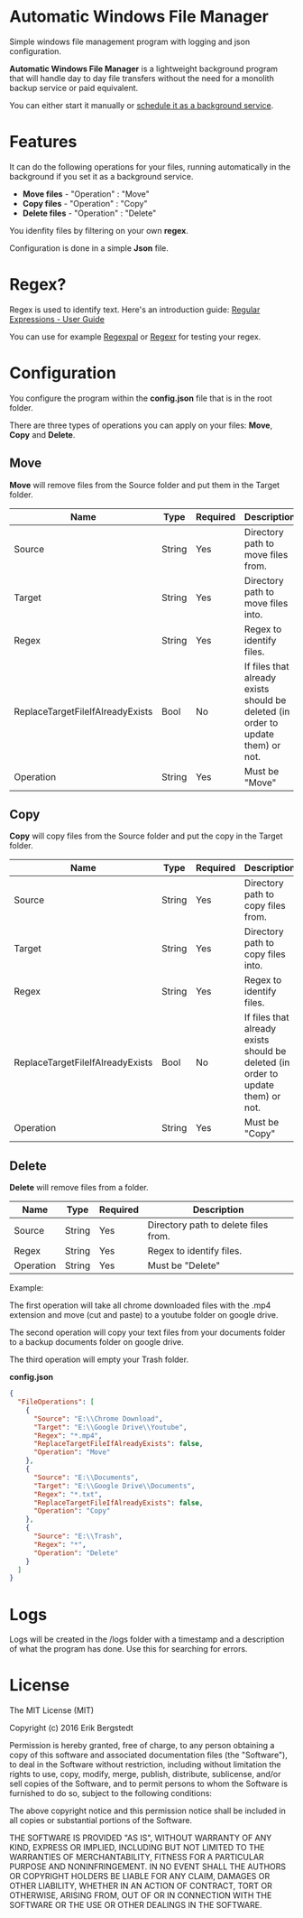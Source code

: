 # Automatic Windows File Manager
Simple windows file management program with logging and json configuration. 

**Automatic Windows File Manager** is a lightweight background program that will handle day to day file transfers without the need for a monolith backup service or paid equivalent.

You can either start it manually or [schedule it as a background service](http://windows.microsoft.com/en-au/windows/schedule-task#1TC=windows-7).

# Features

It can do the following operations for your files, running automatically in the background if you set it as a background service.

* **Move files** - "Operation" : "Move" 
* **Copy files** - "Operation" : "Copy"
* **Delete files** - "Operation" : "Delete"

You idenfity files by filtering on your own **regex**.

Configuration is done in a simple **Json** file.

# Regex?

Regex is used to identify text. Here's an introduction guide: [Regular Expressions - User Guide](http://www.zytrax.com/tech/web/regex.htm)

You can use for example [Regexpal](http://www.regexpal.com/) or [Regexr](http://www.regexr.com/) for testing your regex.

# Configuration

You configure the program within the **config.json** file that is in the root folder.

There are three types of operations you can apply on your files:  **Move**, **Copy** and **Delete**.

## Move

**Move** will remove files from the Source folder and put them in the Target folder.

| Name                             | Type   | Required | Description                                                                      |
|----------------------------------|--------|----------|----------------------------------------------------------------------------------|
| Source                           | String | Yes      | Directory path to move files from.                                               |
| Target                           | String | Yes      | Directory path to move files into.                                               |
| Regex                            | String | Yes      | Regex to identify files.                                                         |
| ReplaceTargetFileIfAlreadyExists | Bool   | No       | If files that already exists should be deleted (in order to update them) or not. |
| Operation                        | String | Yes      | Must be "Move"                                                                           |

## Copy

**Copy** will copy files from the Source folder and put the copy in the Target folder.

| Name                             | Type   | Required | Description                                                                      |
|----------------------------------|--------|----------|----------------------------------------------------------------------------------|
| Source                           | String | Yes      | Directory path to copy files from.                                               |
| Target                           | String | Yes      | Directory path to copy files into.                                               |
| Regex                            | String | Yes      | Regex to identify files.                                                         |
| ReplaceTargetFileIfAlreadyExists | Bool   | No       | If files that already exists should be deleted (in order to update them) or not. |
| Operation                        | String | Yes      | Must be "Copy"                                                                           |

## Delete

**Delete** will remove files from a folder.

| Name      | Type   | Required | Description                        |
|-----------|--------|----------|------------------------------------|
| Source    | String | Yes      | Directory path to delete files from. |
| Regex     | String | Yes      | Regex to identify files.           |
| Operation | String | Yes      | Must be "Delete"                             |

Example: 

The first operation will take all chrome downloaded files with the .mp4 extension and move (cut and paste) to a youtube folder on google drive.

The second operation will copy your text files from your documents folder to a backup documents folder on google drive.

The third operation will empty your Trash folder.

**config.json**
```json
{
  "FileOperations": [
    {
      "Source": "E:\\Chrome Download",
      "Target": "E:\\Google Drive\\Youtube",
      "Regex": "*.mp4",
      "ReplaceTargetFileIfAlreadyExists": false,
      "Operation": "Move"
    },
    {
      "Source": "E:\\Documents",
      "Target": "E:\\Google Drive\\Documents",
      "Regex": "*.txt",
      "ReplaceTargetFileIfAlreadyExists": false,
      "Operation": "Copy"
    },
    {
      "Source": "E:\\Trash",
      "Regex": "*",
      "Operation": "Delete"
    }
  ]
}
```

# Logs

Logs will be created in the /logs folder with a timestamp and a description of what the program has done. Use this for searching for errors.

# License

The MIT License (MIT)

Copyright (c) 2016 Erik Bergstedt

Permission is hereby granted, free of charge, to any person obtaining a copy
of this software and associated documentation files (the "Software"), to deal
in the Software without restriction, including without limitation the rights
to use, copy, modify, merge, publish, distribute, sublicense, and/or sell
copies of the Software, and to permit persons to whom the Software is
furnished to do so, subject to the following conditions:

The above copyright notice and this permission notice shall be included in all
copies or substantial portions of the Software.

THE SOFTWARE IS PROVIDED "AS IS", WITHOUT WARRANTY OF ANY KIND, EXPRESS OR
IMPLIED, INCLUDING BUT NOT LIMITED TO THE WARRANTIES OF MERCHANTABILITY,
FITNESS FOR A PARTICULAR PURPOSE AND NONINFRINGEMENT. IN NO EVENT SHALL THE
AUTHORS OR COPYRIGHT HOLDERS BE LIABLE FOR ANY CLAIM, DAMAGES OR OTHER
LIABILITY, WHETHER IN AN ACTION OF CONTRACT, TORT OR OTHERWISE, ARISING FROM,
OUT OF OR IN CONNECTION WITH THE SOFTWARE OR THE USE OR OTHER DEALINGS IN THE
SOFTWARE.